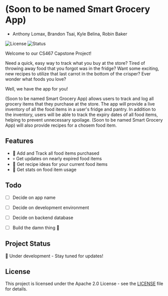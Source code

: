 # (Soon to be named Smart Grocery App)

- Anthony Lomax, Brandon Tsai, Kyle Belina, Robin Baker

![License](https://img.shields.io/badge/license-Apache%202.0-blue.svg)
![Status](https://img.shields.io/badge/status-active-brightgreen)


  

Welcome to our CS467 Capstone Project! 

Need a quick, easy way to track what you buy at the store? 
Tired of throwing away food that you forgot was in the fridge?
Want some exciting, new recipes to utilize that last carrot in the bottom of the crisper?
Ever wonder what foods you love?

Well, we have the app for you!

(Soon to be named Smart Grocery App) allows users to track and log all grocery items that they purchase at the store. The app will provide a live inventory of all the food items in a user's fridge and pantry. In addition to the inventory, users will be able to track the expiry dates of all food items, helping to prevent unnecessary spoilage. (Soon to be named Smart Grocery App) will also provide recipes for a chosem food item. 

## Features
- 🛒 Add and Track all food items purchased
- 💀 Get updates on nearly expired food items
- 📜 Get recipe ideas for your current food items
- 🧮 Get stats on food item usage


## Todo
- [ ] Decide on app name
- [ ] Decide on development environment
- [ ] Decide on backend database
- [ ] Build the damn thing 😤


## Project Status
🚧 Under development - Stay tuned for updates!

## License
This project is licensed under the Apache 2.0 License - see the [LICENSE](LICENSE) file for details.

